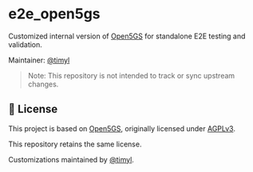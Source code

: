 # e2e_open5gs

Customized internal version of [Open5GS](https://github.com/open5gs/open5gs) for standalone E2E testing and validation.

Maintainer: [@timyl](https://github.com/timyl)

> Note: This repository is not intended to track or sync upstream changes.

## 📜 License

This project is based on [Open5GS](https://github.com/open5gs/open5gs), originally licensed under [AGPLv3](https://www.gnu.org/licenses/agpl-3.0.html).

This repository retains the same license.

Customizations maintained by [@timyl](https://github.com/timyl).
